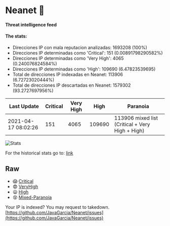 # Neanet :hocho:
#### Threat intelligence feed
#### The stats:

- Direcciones IP con mala reputacion analizadas: 1693208 (100%)
- Direcciones IP determinadas como 'Critical':  151 (0.00891798290582%)
- Direcciones IP determinadas como 'Very High':  4065 (0.240076824584%)
- Direcciones IP determinadas como 'High':  109690 (6.47823539695)
- Total de direcciones IP indexadas en Neanet:  113906 (6.72723020444%)
- Total de direcciones IP descartadas en Neanet:  1579302 (93.2727697956%)

| Last Update | Critical | Very High | High | Paranoia |
| --- | --- | --- | --- | --- |
| 2021-04-17 08:02:26 | 151 | 4065 | 109690 | 113906 mixed list (Critical + Very High + High)|

![Stats](https://docs.google.com/spreadsheets/d/e/2PACX-1vSnaNMIXVabIpDJjufMlzH7poXnshF3mgd8Is1g9ytUEzVsP5my4Trn8f-xkoLLQ38xpL3HtmUexLo6/pubchart?oid=501124687&format=image)

For the historical stats go to: [link](/stats.csv)
## Raw
- :scream: [Critical](https://raw.githubusercontent.com/JavaGarcia/Neanet/master/blacklists/neanet_critical.txt)
- :fearful: [VeryHigh](https://raw.githubusercontent.com/JavaGarcia/Neanet/master/blacklists/neanet_veryHigh.txtt)
- :frowning: [High](https://raw.githubusercontent.com/JavaGarcia/Neanet/master/blacklists/neanet_high.txt)
- :dizzy_face: [Mixed-Paranoia](https://raw.githubusercontent.com/JavaGarcia/Neanet/master/blacklists/neanet_all.txt)


Your IP is indexed? You may request to takedown. [https://github.com/JavaGarcia/Neanet/issues](https://github.com/JavaGarcia/Neanet/issues)





















































































































































































































































































































































































































































































































































































































































































































































































































































































































































































































































































































































































































































































































































































































































































































































































































































































































































































































































































































































































































































































































































































































































































































































































































































































































































































































































































































































































































































































































































































































































































































































































































































































































































































































































































































































































































































































































































































































































































































































































































































































































































































































































































































































































































































































































































































































































































































































































































































































































































































































































































































































































































































































































































































































































































































































































































































































































































































































































































